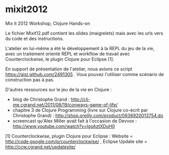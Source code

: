 mixit2012
=========

Mix it 2012 Workshop, Clojure Hands-on

Le fichier Mixit12.pdf contient les slides (maigrelets) mais avec les urls vers du code et des instructions.

L'atelier en lui-même a été le développement à la REPL du jeu de la vie, avec un traitement orienté REPL et workflow de travail avec Counterclockwise, le plugin Clojure pour Eclipse [1].

En support de présentation de l'atelier, nous avions ce script https://gist.github.com/2491305 . Vous pouvez l'utiliser comme scénario de construction pas à pas.

D'autres ressources sur le jeu de la vie en Clojure :
* blog de Christophe Grand : http://clj-me.cgrand.net/2011/08/19/conways-game-of-life/
* chapitre 3 de Clojure Programming (livre sur Clojure co-écrit par Christophe Grand) : http://shop.oreilly.com/product/0636920013754.do
* screencast qu'Alex Miller avait fait à l'occasion de Devvox : http://www.youtube.com/watch?v=lgsAztXDuH0

[1] Counterclockwise, plugin Clojure pour Eclipse : Website = http://code.google.com/p/counterclockwise/ , Eclipse Update site = http://ccw.cgrand.net/updatesite/
